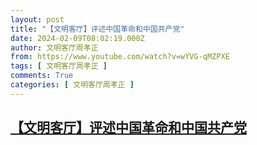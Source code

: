 ```yaml
---
layout: post
title: "【文明客厅】评述中国革命和中国共产党"
date: 2024-02-09T08:02:19.000Z
author: 文明客厅周孝正
from: https://www.youtube.com/watch?v=wYVG-qMZPXE
tags: [ 文明客厅周孝正 ]
comments: True
categories: [ 文明客厅周孝正 ]
---
```

<!--1707465739000-->
[【文明客厅】评述中国革命和中国共产党](https://www.youtube.com/watch?v=wYVG-qMZPXE)
------

<div>

</div>
